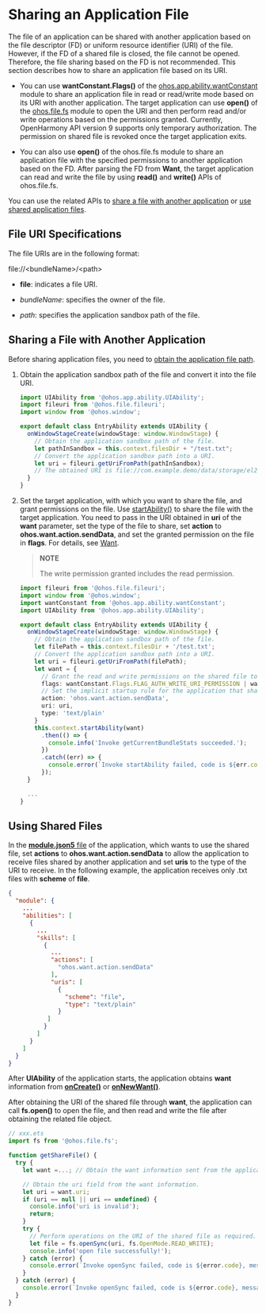 # Sharing an Application File

The file of an application can be shared with another application based on the file descriptor (FD) or uniform resource identifier (URI) of the file. However, if the FD of a shared file is closed, the file cannot be opened. Therefore, the file sharing based on the FD is not recommended. This section describes how to share an application file based on its URI.

- You can use **wantConstant.Flags()** of the [ohos.app.ability.wantConstant](../reference/apis/js-apis-app-ability-wantConstant.md#wantconstantflags) module to share an application file in read or read/write mode based on its URI with another application. The target application can use **open()** of the [ohos.file.fs](../reference/apis/js-apis-file-fs.md#fsopen) module to open the URI and then perform read and/or write operations based on the permissions granted. Currently, OpenHarmony API version 9 supports only temporary authorization. The permission on shared file is revoked once the target application exits.

- You can also use **open()** of the ohos.file.fs module to share an application file with the specified permissions to another application based on the FD. After parsing the FD from **Want**, the target application can read and write the file by using **read()** and **write()** APIs of ohos.file.fs.

You can use the related APIs to [share a file with another application](#sharing-a-file-with-another-application) or [use shared application files](#using-shared-files).

## File URI Specifications

The file URIs are in the following format:

  file://&lt;bundleName&gt;/&lt;path&gt;

- **file**: indicates a file URI.

- *bundleName*: specifies the owner of the file.

- *path*: specifies the application sandbox path of the file.

## Sharing a File with Another Application

Before sharing application files, you need to [obtain the application file path](../application-models/application-context-stage.md#obtaining-the-application-development-path).

1. Obtain the application sandbox path of the file and convert it into the file URI.

   ```ts
   import UIAbility from '@ohos.app.ability.UIAbility';
   import fileuri from '@ohos.file.fileuri';
   import window from '@ohos.window';
   
   export default class EntryAbility extends UIAbility {
     onWindowStageCreate(windowStage: window.WindowStage) {
       // Obtain the application sandbox path of the file.
       let pathInSandbox = this.context.filesDir + "/test.txt";
       // Convert the application sandbox path into a URI.
       let uri = fileuri.getUriFromPath(pathInSandbox);
       // The obtained URI is file://com.example.demo/data/storage/el2/base/files/test.txt.
     }
   }
   ```

2. Set the target application, with which you want to share the file, and grant permissions on the file.
   Use [startAbility()](../reference/apis/js-apis-inner-application-uiAbilityContext.md#uiabilitycontextstartability) to share the file with the target application. You need to pass in the URI obtained in **uri** of the **want** parameter, set the type of the file to share, set **action** to **ohos.want.action.sendData**, and set the granted permission on the file in **flags**. For details, see [Want](../reference/apis/js-apis-app-ability-want.md#attributes).

   > **NOTE**
   >
   > The write permission granted includes the read permission.

   ```ts
   import fileuri from '@ohos.file.fileuri';
   import window from '@ohos.window';
   import wantConstant from '@ohos.app.ability.wantConstant';
   import UIAbility from '@ohos.app.ability.UIAbility';
   
   export default class EntryAbility extends UIAbility {
     onWindowStageCreate(windowStage: window.WindowStage) {
       // Obtain the application sandbox path of the file.
       let filePath = this.context.filesDir + '/test.txt';
       // Convert the application sandbox path into a URI.
       let uri = fileuri.getUriFromPath(filePath);
       let want = {
         // Grant the read and write permissions on the shared file to the target application.
         flags: wantConstant.Flags.FLAG_AUTH_WRITE_URI_PERMISSION | wantConstant.Flags.FLAG_AUTH_READ_URI_PERMISSION,
         // Set the implicit startup rule for the application that shares the file.
         action: 'ohos.want.action.sendData',
         uri: uri,
         type: 'text/plain'
       }
       this.context.startAbility(want)
         .then(() => {
           console.info('Invoke getCurrentBundleStats succeeded.');
         })
         .catch((err) => {
           console.error(`Invoke startAbility failed, code is ${err.code}, message is ${err.message}`);
         });
     }
   
     ...
   }
   ```

## Using Shared Files

In the [**module.json5** file](../quick-start/module-configuration-file.md) of the application, which wants to use the shared file, set **actions** to **ohos.want.action.sendData** to allow the application to receive files shared by another application and set **uris** to the type of the URI to receive. In the following example, the application receives only .txt files with **scheme** of **file**.
  
```json
{
  "module": {
    ...
    "abilities": [
      {
        ...
        "skills": [
          {
            ...
            "actions": [
              "ohos.want.action.sendData"
            ],
            "uris": [
              {
                "scheme": "file",
                "type": "text/plain"
              }
           ]
          }
        ]
      }
    ]
  }
}
```

After **UIAbility** of the application starts, the application obtains **want** information from [**onCreate()**](../reference/apis/js-apis-app-ability-uiAbility.md#uiabilityoncreate) or [**onNewWant()**](../reference/apis/js-apis-app-ability-uiAbility.md#uiabilityonnewwant).

After obtaining the URI of the shared file through **want**, the application can call **fs.open()** to open the file, and then read and write the file after obtaining the related file object.

```ts
// xxx.ets
import fs from '@ohos.file.fs';

function getShareFile() {
  try {
    let want =...; // Obtain the want information sent from the application that shares the file.

    // Obtain the uri field from the want information.
    let uri = want.uri;
    if (uri == null || uri == undefined) {
      console.info('uri is invalid');
      return;
    }
    try {
      // Perform operations on the URI of the shared file as required. For example, open the URI to obtain the file object in read/write mode.
      let file = fs.openSync(uri, fs.OpenMode.READ_WRITE);
      console.info('open file successfully!');
    } catch (error) {
      console.error(`Invoke openSync failed, code is ${error.code}, message is ${error.message}`);
    }
  } catch (error) {
    console.error(`Invoke openSync failed, code is ${error.code}, message is ${error.message}`);
  }
}
```
